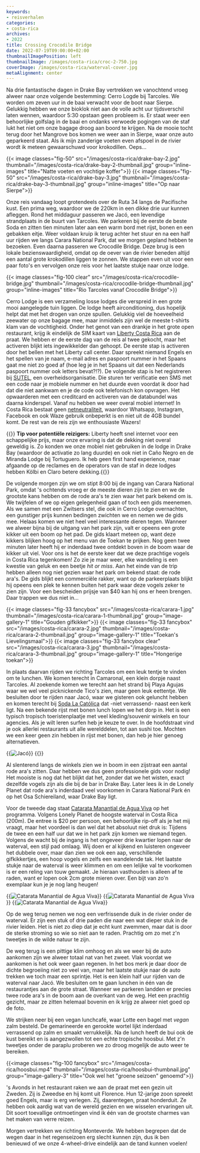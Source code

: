 ```yaml
---
keywords:
- reisverhalen
categories:
- costa-rica
archives:
- 2022
title: Crossing Crocodile Bridge
date: 2022-07-19T09:00:00+02:00
thumbnailImagePosition: left
thumbnailImage: /images/costa-rica/croc-2-750.jpg
coverImage: /images/costa-rica/waterval-cover.jpg
metaAlignment: center
---
```

Na drie fantastische dagen in Drake Bay vertrekken we vanochtend vroeg alweer naar onze volgende bestemming: Cerro Logde bij Tarcoles. We worden om zeven uur in de baai verwacht voor de boot naar Sierpe. Gelukkig hebben we onze bioklok niet aan de volle acht uur tijdsverschil laten wennen, waardoor 5:30 opstaan geen probleem is. Er staat weer een behoorlijke golfslag in de baai en ondanks verwoede pogingen van de staf lukt het niet om onze bagage droog aan boord te krijgen. Na de mooie tocht terug door het Mangrove bos komen we weer aan in Sierpe, waar onze auto geparkeerd staat. Als ik mijn zanderige voeten even afspoel in de rivier wordt ik meteen gewaarschuwd voor krokodillen. Oeps...

{{< image classes="fig-50" src="/images/costa-rica/drake-bay-2.jpg" thumbnail="/images/costa-rica/drake-bay-2-thumbnail.jpg" group="inline-images" title="Natte voeten en vochtige koffer">}}
{{< image classes="fig-50" src="/images/costa-rica/drake-bay-3.jpg" thumbnail="/images/costa-rica/drake-bay-3-thumbnail.jpg" group="inline-images" title="Op naar Sierpe">}}

Onze reis vandaag loopt grotendeels over de Ruta 34 langs de Pacifische kust. Een prima weg, waardoor we de 220km in een dikke drie uur kunnen afleggen. Rond het middaguur passeren we Jacó, een levendige strandplaats in de buurt van Tarcoles. We parkeren bij de eerste de beste Soda en zitten tien minuten later aan een warm bord met rijst, bonen en een gebakken eitje. Weer voldaan kruip ik terug achter het stuur en na een half uur rijden we langs Carara National Park, dat we morgen gepland hebben te bezoeken. Even daarna passeren we Crocodile Bridge. Deze brug is een lokale bezienswaardigheid, omdat op de oever van de rivier beneden altijd een aantal grote krokodillen liggen te zonnen. We stappen even uit voor een paar foto's en vervolgen onze reis voor het laatste stukje naar onze lodge.

{{< image classes="fig-100 clear" src="/images/costa-rica/crocodile-bridge.jpg" thumbnail="/images/costa-rica/crocodile-bridge-thumbnail.jpg" group="inline-images" title="Rio Tarcoles vanaf Crocodile Bridge">}}

Cerro Lodge is een verzameling losse lodges die verspreid in een grote mooi aangelegde tuin liggen. De lodge heeft airconditioning, dus hopelijk helpt dat met het drogen van onze spullen. Gelukkig viel de hoeveelheid zeewater op onze bagage mee, maar inmiddels zijn wel de meeste t-shirts klam van de vochtigheid. Onder het genot van een drankje in het grote open restaurant, krijg ik eindelijk de SIM kaart van [Liberty Costa Rica](https://libertycr.com/servicios-moviles/planes-prepago) aan de praat. We hebben er de eerste dag van de reis al twee gekocht, maar het activeren blijkt iets ingewikkelder dan gehoopt. De eerste stap is activeren door het bellen met het Liberty call center. Daar spreekt niemand Engels en het spellen van je naam, e-mail adres en paspoort nummer in het Spaans gaat me niet zo goed af (hoe leg je in het Spaans uit dat een Nederlands paspoort nummer ook letters bevat?!?). De volgende stap is het registreren bij [SUTEL](https://registroprepago.sutel.go.cr/login.action), een overheidsorganisatie. Die sturen ter verificatie een SMS met een code naar je mobiele nummer en het duurde even voordat ik door had dat die niet aankwam en je de code ook telefonisch kon opvragen. Het opwaarderen met een creditcard en activeren van de databundel was daarna kinderspel. Vanaf nu hebben we weer overal mobiel internet! In Costa Rica bestaat geen [netneutraliteit](https://www.acm.nl/nl/onderwerpen/telecommunicatie/zakelijke-klanten-telecom/internet/netneutraliteit), waardoor Whatsapp, Instagram, Facebook en ook Waze gebruik onbeperkt is en niet uit de 4GB bundel komt. De rest van de reis zijn we enthousiaste Wazers!

{{<alert info>}} **Tip voor potentiële reizigers:** Liberty heeft snel internet voor een schappelijke prijs, maar onze ervaring is dat de dekking niet overal geweldig is. Zo konden we onze mobiel niet gebruiken in de lodge in Drake Bay (waardoor de activatie zo lang duurde) en ook niet in Caño Negro en de Miranda Lodge bij Tortuguero. Ik heb geen first hand experience, maar afgaande op de reclames en de operators van de staf in deze lodges hebben Kölbi en Claro betere dekking.{{</alert>}}

De volgende morgen zijn we om stipt 8:00 bij de ingang van Carara National Park, omdat 's ochtends vroeg er de meeste dieren zijn te zien en we de grootste kans hebben om de rode ara's te zien waar het park bekend om is. We twijfelen of we op eigen gelegenheid gaan of toch een gids meenemen. Als we samen met een Zwitsers stel, die ook in Cerro Lodge overnachten, een gunstiger prijs kunnen bedingen zwichten we en nemen we de gids mee. Helaas komen we niet heel veel interessante dieren tegen. Wanneer we alweer bijna bij de uitgang van het park zijn, valt er opeens een grote kikker uit een boom op het pad. De gids klaart meteen op, want deze kikkers blijken hoog op het menu van de Toekan te prijken. Nog geen twee minuten later heeft hij er inderdaad twee ontdekt boven in de boom waar de kikker uit viel. Voor ons is het de eerste keer dat we deze prachtige vogels in Costa Rica tegenkomen! Zo zie je maar weer, elke wandeling is een kwestie van geluk en een beetje _hit or miss_. Aan het einde van de trip hebben alleen nog niet gezien waar het park om bekend staat: de rode ara's. De gids blijkt een commerciële rakker, want op de parkeerplaats blijkt hij opeens een plek te kennen buiten het park waar deze vogels zeker te zien zijn. Voor een bescheiden prijsje van $40 kan hij ons er heen brengen. Daar trappen we dus niet in...

{{< image classes="fig-33 fancybox" src="/images/costa-rica/carara-1.jpg" thumbnail="/images/costa-rica/carara-1-thumbnail.jpg" group="image-gallery-1" title="Gouden gifkikker">}}
{{< image classes="fig-33 fancybox" src="/images/costa-rica/carara-2.jpg" thumbnail="/images/costa-rica/carara-2-thumbnail.jpg" group="image-gallery-1" title="Toekan's Lievelingsmaal">}}
{{< image classes="fig-33 fancybox clear" src="/images/costa-rica/carara-3.jpg" thumbnail="/images/costa-rica/carara-3-thumbnail.jpg" group="image-gallery-1" title="Hongerige toekan">}}

In plaats daarvan rijden we richting Tarcoles om een leuk tentje te vinden om te lunchen. We komen terecht in Camaronal, een klein dorpje naast Tarcoles. Al zoekende komen we terecht aan het strand bij Playa Agujas waar we wel veel picknickende Tico's zien, maar geen leuk eettentje. We besluiten door te rijden naar Jacó, waar we gisteren ook geluncht hebben en komen terecht bij [Soda La Católica](https://goo.gl/maps/Xfs2AC4PhtrUodZh7) dat -niet verrassend- naast een kerk ligt. Na een bekende rijst met bonen lunch lopen we het dorp in. Het is een typisch tropisch toeristenplaatje met veel kleding/souvenir winkels en tour agencies. Als je wilt leren surfen heb je keuze te over. In de hoofdstraat vind je ook allerlei restaurants uit alle werelddelen, tot aan sushi toe. Mochten we een keer geen zin hebben in rijst met bonen, dan heb je hier genoeg alternatieven.

{{<image classes="fig-75" src="/images/costa-rica/jaco-2.jpg" thumbnail="/images/costa-rica/jaco-2-thumbnail.jpg" group="inline-images" title="Jacó">}}
{{<image classes="fig-25 clear" src="/images/costa-rica/jaco-1.jpg" thumbnail="/images/costa-rica/jaco-1-thumbnail.jpg" group="inline-images" title="">}}

Al slenterend langs de winkels zien we in boom in een zijstraat een aantal rode ara's zitten. Daar hebben we dus geen professionele gids voor nodig! Het mooiste is nog dat het blijkt dat het, zonder dat we het wisten, exact dezelfde vogels zijn als die bij de bar in Drake Bay. Later lees ik in de Lonely Planet dat rode ara's inderdaad veel voorkomen in Carara National Park én op het Osa Schiereiland, waar Drake Bay ligt.

Voor de tweede dag staat [Catarata Manantial de Agua Viva](https://g.page/catarata-manantial-de-agua-viva) op het programma. Volgens Lonely Planet de hoogste waterval in Costa Rica (200m). De entree is $20 per persoon, een behoorlijke rip-off als je het mij vraagt, maar het voordeel is dan wel dat het absoluut niet druk is: Tijdens de twee en een half uur dat we in het park zijn komen we niemand tegen. Volgens de wacht bij de ingang is het ongeveer drie kwartier lopen naar de waterval, een stijl pad omlaag. Wij doen er al kijkend en luisteren ongeveer het dubbele over, maar dan zien we ook een aap, verschillende gifkikkertjes, een hoop vogels en zelfs een wandelende tak. Het laatste stukje naar de waterval is weer klimmen en om een lelijke val te voorkomen is er een reling van touw gemaakt. Je hieraan vasthouden is alleen af te raden, want er lopen ook 2cm grote mieren over. Een bijt van zo'n exemplaar kun je je nog lang heugen!

{{<image classes="fig-33 nocaption fancybox" src="/images/costa-rica/waterval-1.mp4" thumbnail="/images/costa-rica/waterval-1-thumbnail.jpg" group="image-gallery-1" title="Catarata Manantial de Agua Viva">}}
{{<image classes="fig-33 nocaption fancybox" src="/images/costa-rica/waterval-2.jpg" thumbnail="/images/costa-rica/waterval-2-thumbnail.jpg" group="image-gallery-2" title="Catarata Manantial de Agua Viva">}}
{{<image classes="fig-33 nocaption fancybox clear" src="/images/costa-rica/waterval-3.jpg" thumbnail="/images/costa-rica/waterval-3-thumbnail.jpg" group="image-gallery-2" title="Catarata Manantial de Agua Viva">}}

Op de weg terug nemen we nog een verfrissende duik in de rivier onder de waterval. Er zijn een stuk of drie paden die naar een wat dieper stuk in de rivier leiden. Het is niet zo diep dat je echt kunt zwemmen, maar dat is door de sterke stroming so wie so niet aan te raden. Prachtig om zo met z'n tweetjes in de wilde natuur te zijn.

De weg terug is een pittige klim omhoog en als we weer bij de auto aankomen zijn we alweer totaal nat van het zweet. Vlak voordat we aankomen is het ook weer gaan regenen. In het bos merk je daar door de dichte begroeiing niet zo veel van, maar het laatste stukje naar de auto trekken we toch maar een sprintje. Het is een klein half uur rijden van de waterval naar Jacó. We besluiten om te gaan lunchen in één van de restaurantjes aan de grote straat. Wanneer we parkeren landden er precies twee rode ara's in de boom aan de overkant van de weg. Het een prachtig gezicht, maar ze zitten helemaal bovenin en ik krijg ze alweer niet goed op de foto.

We strijken neer bij een vegan lunchcafé, waar Lotte een bagel met _vegan_ zalm besteld. De gemarineerde en gerookte wortel lijkt inderdaad verrassend op zalm en smaakt verrukkelijk. Na de lunch heeft de bui ook de kust bereikt en is aangezwollen tot een echte tropische hoosbui. Met z'n tweetjes onder de paraplu proberen we zo droog mogelijk de auto weer te bereiken.

{{<image classes="fig-100 fancybox" src="/images/costa-rica/hoosbui.mp4" thumbnail="/images/costa-rica/hoosbui-thumbnail.jpg" group="image-gallery-3" title="Ook wel het \"groene seizoen\" genoemd">}}

's Avonds in het restaurant raken we aan de praat met een gezin uit Zweden. Zij is Zweedse en hij komt uit Florence. Hun 12-jarige zoon spreekt goed Engels, maar is erg verlegen. Zij, daarentegen, 
praat honderduit. Ze hebben ook aardig wat van de wereld gezien en we wisselen ervaringen uit. Dit soort toevallige ontmoetingen vind ik één van de grootste charmes van het maken van verre reizen.

Morgen vertrekken we richting Monteverde. We hebben begrepen dat de wegen daar in het regenseizoen erg slecht kunnen zijn, dus ik ben benieuwd of we onze 4-wheel-drive eindelijk aan de tand kunnen voelen!
